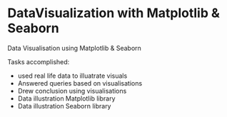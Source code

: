 # DataVisualization with Matplotlib & Seaborn
Data Visualisation using Matplotlib &amp; Seaborn

Tasks accomplished: 
- used real life data to illuatrate visuals
- Answered queries based on visualisations
- Drew conclusion using visualisations
- Data illustration Matplotlib library
- Data illustration Seaborn library
